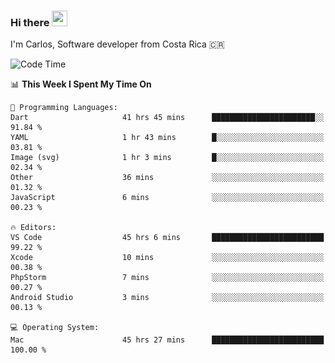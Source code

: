 ### Hi there <img src="https://media.giphy.com/media/hvRJCLFzcasrR4ia7z/giphy.gif" width="25px" height="25px">

I'm Carlos, Software developer from Costa Rica 🇨🇷

[//]: # (<a href="https://app.daily.dev/carum98"><img src="https://github.com/carum98/carum98/blob/main/devcard.svg" width="400" alt="Carlos Umaña Acevedo's Dev Card"/></a>)


<!--START_SECTION:waka-->
![Code Time](http://img.shields.io/badge/Code%20Time-12%2C472%20hrs%2044%20mins-blue)

📊 **This Week I Spent My Time On** 

```text
💬 Programming Languages: 
Dart                     41 hrs 45 mins      ███████████████████████░░   91.84 % 
YAML                     1 hr 43 mins        █░░░░░░░░░░░░░░░░░░░░░░░░   03.81 % 
Image (svg)              1 hr 3 mins         █░░░░░░░░░░░░░░░░░░░░░░░░   02.34 % 
Other                    36 mins             ░░░░░░░░░░░░░░░░░░░░░░░░░   01.32 % 
JavaScript               6 mins              ░░░░░░░░░░░░░░░░░░░░░░░░░   00.23 % 

🔥 Editors: 
VS Code                  45 hrs 6 mins       █████████████████████████   99.22 % 
Xcode                    10 mins             ░░░░░░░░░░░░░░░░░░░░░░░░░   00.38 % 
PhpStorm                 7 mins              ░░░░░░░░░░░░░░░░░░░░░░░░░   00.27 % 
Android Studio           3 mins              ░░░░░░░░░░░░░░░░░░░░░░░░░   00.13 % 

💻 Operating System: 
Mac                      45 hrs 27 mins      █████████████████████████   100.00 % 
```


<!--END_SECTION:waka-->

